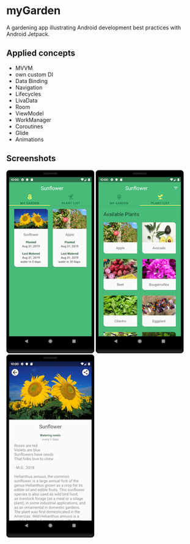 # myGarden
A gardening app illustrating Android development best practices with Android Jetpack.

## Applied concepts
* MVVM
* own custom DI
* Data Binding
* Navigation
* Lifecycles
* LivaData
* Room
* ViewModel
* WorkManager
* Coroutines
* Glide
* Animations

## Screenshots
<img src="screenshots/phone_my_garden.png" width="230"/> <img src="screenshots/phone_plant_list.png" width="230"/> <img src="screenshots/phone_plant_detail.png" width="230"/>
